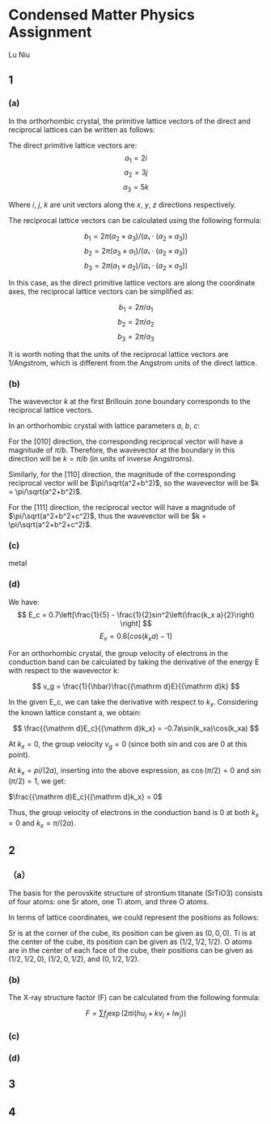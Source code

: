 # Condensed Matter Physics Assignment

Lu Niu

## 1

### (a)

In the orthorhombic crystal, the primitive lattice vectors of the direct and reciprocal lattices can be written as follows:

The direct primitive lattice vectors are:
$$ a_1 = 2i $$
$$ a_2 = 3j $$
$$ a_3 = 5k $$

Where $i$, $j$, $k$ are unit vectors along the $x$, $y$, $z$ directions respectively.

The reciprocal lattice vectors can be calculated using the following formula:

$$b_1 = 2\pi(a_2 \times a_3) / (a₁\cdot(a_2 \times a_3))$$
$$b_2 = 2\pi(a_3 \times a_1) / (a₁\cdot(a_2 \times a_3))$$
$$b_3 = 2\pi(a_1 \times a_2) / (a₁\cdot(a_2 \times a_3))$$

In this case, as the direct primitive lattice vectors are along the coordinate axes, the reciprocal lattice vectors can be simplified as:

$$b_1 = 2\pi/a_1 $$
$$b_2 = 2\pi/a_2 $$
$$b_3 = 2\pi/a_3 $$

It is worth noting that the units of the reciprocal lattice vectors are 1/Angstrom, which is different from the Angstrom units of the direct lattice.

### (b)

The wavevector $k$ at the first Brillouin zone boundary corresponds to the reciprocal lattice vectors.

In an orthorhombic crystal with lattice parameters $a$, $b$, $c$:

For the $[010]$ direction, the corresponding reciprocal vector will have a magnitude of $\pi/b$. Therefore, the wavevector at the boundary in this direction will be $k = \pi/b$ (in units of inverse Angstroms).

Similarly, for the $[110]$ direction, the magnitude of the corresponding reciprocal vector will be $\pi/\sqrt(a^2+b^2)$, so the wavevector will be $k = \pi/\sqrt(a^2+b^2)$.

For the $[111]$ direction, the reciprocal vector will have a magnitude of $\pi/\sqrt(a^2+b^2+c^2)$, thus the wavevector will be $k = \pi/\sqrt(a^2+b^2+c^2)$.

### (c)

metal

### (d)

We have:
$$ E_c = 0.7\left[\frac{1}{5} - \frac{1}{2}sin^2\left(\frac{k_x a}{2}\right) \right] $$
$$ E_v = 0.6[cos(k_x a)-1] $$

For an orthorhombic crystal, the group velocity of electrons in the conduction band can be calculated by taking the derivative of the energy E with respect to the wavevector k:

$$ v_g = \frac{1}{\hbar}\frac{{\mathrm d}E}{{\mathrm d}k} $$

In the given E_c, we can take the derivative with respect to $k_x$. Considering the known lattice constant a, we obtain:

$$ \frac{{\mathrm d}E_c}{{\mathrm d}k_x} = -0.7a\sin(k_xa)\cos(k_xa) $$

At $k_x = 0$, the group velocity $v_g = 0$ (since both sin and cos are 0 at this point).

At $k_x = pi/(2a)$, inserting into the above expression, as $\cos(\pi/2) = 0$ and $\sin(\pi/2) = 1$, we get:

$\frac{{\mathrm d}E_c}{{\mathrm d}k_x} = 0$

Thus, the group velocity of electrons in the conduction band is 0 at both $k_x = 0$ and $k_x = \pi/(2a)$.

## 2

### （a）

The basis for the perovskite structure of strontium titanate (SrTiO3) consists of four atoms: one Sr atom, one Ti atom, and three O atoms.

In terms of lattice coordinates, we could represent the positions as follows:

Sr is at the corner of the cube, its position can be given as $(0, 0, 0)$.
Ti is at the center of the cube, its position can be given as $(1/2, 1/2, 1/2)$.
O atoms are in the center of each face of the cube, their positions can be given as $(1/2, 1/2, 0)$, $(1/2, 0, 1/2)$, and $(0, 1/2, 1/2)$.

### (b)

The X-ray structure factor (F) can be calculated from the following formula:

$$ F = \sum f_j\exp(2\pi i(hu_j + kv_j + lw_j)) $$

### (c)

### (d)

## 3

## 4

